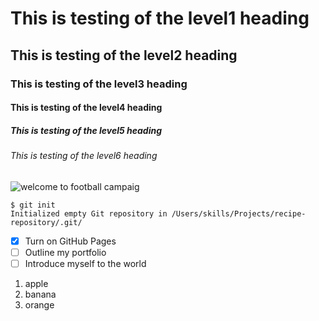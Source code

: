 # This is testing of the level1 heading
## This is testing of the level2 heading
### This is testing of the level3 heading
#### This is testing of the level4 heading
##### This is testing of the level5 heading 
###### This is testing of the level6 heading

![welcome to football campaig](https://octodex.github.com/images/yaktocat.png)

```
$ git init
Initialized empty Git repository in /Users/skills/Projects/recipe-repository/.git/
```

- [x] Turn on GitHub Pages
- [ ] Outline my portfolio
- [ ] Introduce myself to the world

1. apple
1. banana
1. orange
